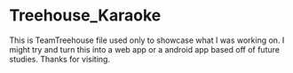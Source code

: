 # Treehouse_Karaoke
This is TeamTreehouse file used only to showcase what I was working on.  I might try and turn this into a web app or a android app based off of future studies.  Thanks for visiting.

